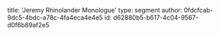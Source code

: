 title: 'Jeremy Rhinolander Monologue'
type: segment
author: 0fdcfcab-9dc5-4bdc-a78c-4fa4eca4e4e5
id: d62880b5-b617-4c04-9567-d0f6b89af2e5
